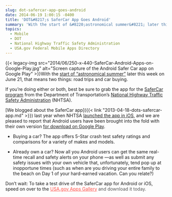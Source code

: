 ```yaml
---
slug: dot-safercar-app-goes-android
date: 2014-06-19 1:00:15 -0400
title: 'DOT&#8217;s SaferCar App Goes Android'
summary: 'With the start of &#8220;astronomical summer&#8221; later this week on June 21, that means two things: road trips and car buying. If you&#8217;re doing either or both, best be sure to grab the app for the SaferCar program from the Department of Transportation&#8217;s'
topics:
  - Mobile
  - DOT
  - National Highway Traffic Safety Administration
  - USA.gov Federal Mobile Apps Directory
---
```


{{< legacy-img src="2014/06/250-x-440-SaferCar-Android-Apps-on-Google-Play.jpg" alt="Screen capture of the Android Safer Car app on Google Play" >}}With the [start of &#8220;astronomical summer&#8221;](http://www.ncdc.noaa.gov/news/meteorological-versus-astronomical-summer) later this week on June 21, that means two things: road trips and car buying.

If you&#8217;re doing either or both, best be sure to grab the app for the [SaferCar program](http://www.safercar.gov/) from the Department of Transportation&#8217;s [National Highway Traffic Safety Administration](http://www.nhtsa.gov/About) (NHTSA).

[We blogged about the SaferCar app]({{< link "2013-04-18-dots-safercar-app.md" >}}) last year when NHTSA [launched the app in iOS](https://itunes.apple.com/us/app/safercar/id593086230?ls=1&mt=8), and we are pleased to report that Android users have been brought into the fold with their own version [for download on Google Play](https://play.google.com/store/apps/details?id=gov.nhtsa.safercar).

  * Buying a car? The app offers 5-Star crash test safety ratings and comparisons for a variety of makes and models.

  * Already own a car? Now all you Android users can get the same real-time recall and safety alerts on your phone —as well as submit any safety issues with your own vehicle that, unfortunately, tend pop up at inopportune times (such as when are you driving your entire family to the beach on Day 1 of your hard-earned vacation. Can you relate?)

Don&#8217;t wait: To take a test drive of the SaferCar app for Android or iOS, speed on over to the<span style="color: #555555"> </span><a style="color: #ff5049" href="http://apps.usa.gov/">USA.gov Apps Gallery</a><span style="color: #555555"> and download it today.</span>